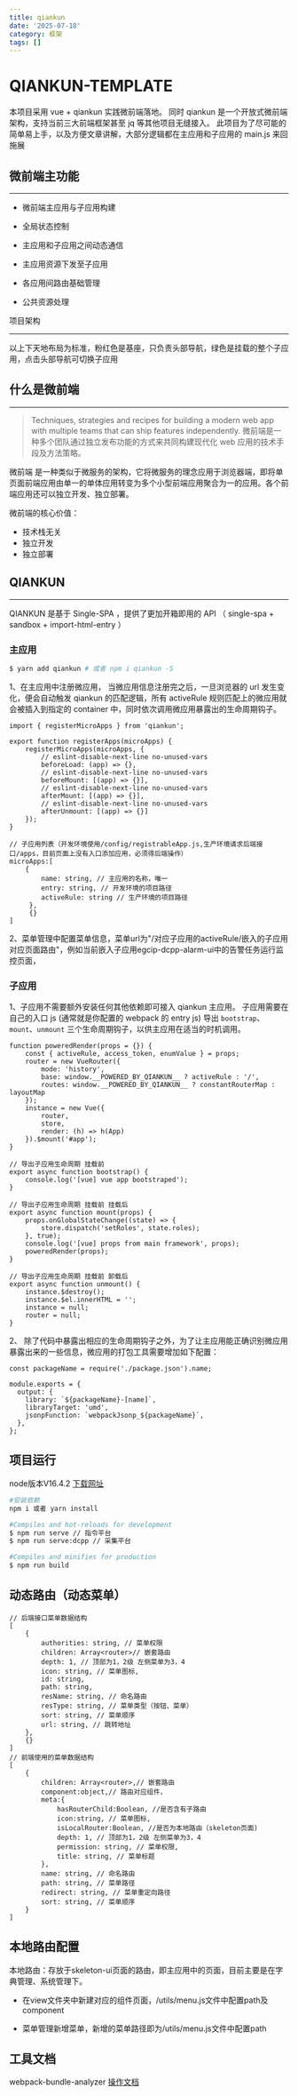 ```yaml
---
title: qiankun
date: '2025-07-18'
category: 框架
tags: []
---
```

# QIANKUN-TEMPLATE

本项目采用 vue + qiankun 实践微前端落地。
同时 qiankun 是一个开放式微前端架构，支持当前三大前端框架甚至 jq 等其他项目无缝接入。
此项目为了尽可能的简单易上手，以及方便文章讲解，大部分逻辑都在主应用和子应用的 main.js 来回施展


## 微前端主功能

---

* 微前端主应用与子应用构建

* 全局状态控制

* 主应用和子应用之间动态通信

* 主应用资源下发至子应用

* 各应用间路由基础管理

* 公共资源处理

  

项目架构

---

以上下天地布局为标准，粉红色是基座，只负责头部导航，绿色是挂载的整个子应用，点击头部导航可切换子应用


## 什么是微前端

---

>Techniques, strategies and recipes for building a modern web app with multiple teams that can ship features independently.
微前端是一种多个团队通过独立发布功能的方式来共同构建现代化 web 应用的技术手段及方法策略。


微前端 是一种类似于微服务的架构，它将微服务的理念应用于浏览器端，即将单页面前端应用由单一的单体应用转变为多个小型前端应用聚合为一的应用。各个前端应用还可以独立开发、独立部署。

微前端的核心价值：

* 技术栈无关
* 独立开发
* 独立部署

## QIANKUN

---

QIANKUN 是基于 Single-SPA ，提供了更加开箱即用的 API （ single-spa + sandbox + import-html-entry ）

### 主应用

```bash
$ yarn add qiankun # 或者 npm i qiankun -S
```

1、在主应用中注册微应用， 当微应用信息注册完之后，一旦浏览器的 url 发生变化，便会自动触发 qiankun 的匹配逻辑，所有 activeRule 规则匹配上的微应用就会被插入到指定的 container 中，同时依次调用微应用暴露出的生命周期钩子。 

```
import { registerMicroApps } from 'qiankun';

export function registerApps(microApps) {
	registerMicroApps(microApps, {
		// eslint-disable-next-line no-unused-vars
		beforeLoad: (app) => {},
		// eslint-disable-next-line no-unused-vars
		beforeMount: [(app) => {}],
		// eslint-disable-next-line no-unused-vars
		afterMount: [(app) => {}],
		// eslint-disable-next-line no-unused-vars
		afterUnmount: [(app) => {}]
	});
}

// 子应用列表（开发环境使用/config/registrableApp.js,生产环境请求后端接口/apps，目前页面上没有入口添加应用，必须得后端操作）
microApps:[
	{
     	name: string, // 主应用的名称，唯一 
        entry: string, // 开发环境的项目路径
        activeRule: string // 生产环境的项目路径
     },
     {}
]
```

2、菜单管理中配置菜单信息，菜单url为"/对应子应用的activeRule/嵌入的子应用对应页面路由"，例如当前嵌入子应用egcip-dcpp-alarm-ui中的告警任务运行监控页面，

### 子应用

1、子应用不需要额外安装任何其他依赖即可接入 qiankun 主应用。 子应用需要在自己的入口 js (通常就是你配置的 webpack 的 entry js) 导出 `bootstrap`、`mount`、`unmount` 三个生命周期钩子，以供主应用在适当的时机调用。 

```
function poweredRender(props = {}) {
	const { activeRule, access_token, enumValue } = props;
	router = new VueRouter({
		mode: 'history',
		base: window.__POWERED_BY_QIANKUN__ ? activeRule : '/',
		routes: window.__POWERED_BY_QIANKUN__ ? constantRouterMap : layoutMap
	});
	instance = new Vue({
		router,
		store,
		render: (h) => h(App)
	}).$mount('#app');
}

// 导出子应用生命周期 挂载前
export async function bootstrap() {
	console.log('[vue] vue app bootstraped');
}

// 导出子应用生命周期 挂载前 挂载后
export async function mount(props) {
	props.onGlobalStateChange((state) => {
		store.dispatch('setRoles', state.roles);
	}, true);
	console.log('[vue] props from main framework', props);
	poweredRender(props);
}

// 导出子应用生命周期 挂载前 卸载后
export async function unmount() {
	instance.$destroy();
	instance.$el.innerHTML = '';
	instance = null;
	router = null;
}
```

2、 除了代码中暴露出相应的生命周期钩子之外，为了让主应用能正确识别微应用暴露出来的一些信息，微应用的打包工具需要增加如下配置： 

```
const packageName = require('./package.json').name;

module.exports = {
  output: {
    library: `${packageName}-[name]`,
    libraryTarget: 'umd',
    jsonpFunction: `webpackJsonp_${packageName}`,
  },
};
```

## 项目运行

node版本V16.4.2    [下载网址](https://nodejs.org/en/download/)

```bash
#安装依赖
npm i 或者 yarn install

#Compiles and hot-reloads for development
$ npm run serve // 指令平台
$ npm run serve:dcpp // 采集平台

#Compiles and minifies for production
$ npm run build
```



## 动态路由（动态菜单）

```
// 后端接口菜单数据结构
[
    {
     	authorities: string, // 菜单权限
      	children: Array<router>// 嵌套路由
     	depth: 1, // 顶部为1，2级 左侧菜单为3，4
     	icon: string, // 菜单图标,
     	id: string,
     	path: string, 
     	resName: string, // 命名路由
     	resType: string, // 菜单类型（按钮、菜单）
     	sort: string, // 菜单顺序
     	url: string, // 跳转地址
	},
	{}
]
// 前端使用的菜单数据结构
[
	{
		children: Array<router>,// 嵌套路由
        component:object,// 路由对应组件，
        meta:{
        	hasRouterChild:Boolean, //是否含有子路由
        	icon:string, // 菜单图标,
        	isLocalRouter:Boolean, //是否为本地路由（skeleton页面)
        	depth: 1, // 顶部为1，2级 左侧菜单为3，4
        	permission: string, // 菜单权限,
        	title: string, // 菜单标题
    	},
    	name: string, // 命名路由
    	path: string, // 菜单路径
    	redirect: string, // 菜单重定向路径
    	sort: string, // 菜单顺序
	}
]
```

## 本地路由配置

本地路由：存放于skeleton-ui页面的路由，即主应用中的页面，目前主要是在字典管理、系统管理下。

* 在view文件夹中新建对应的组件页面，/utils/menu.js文件中配置path及component

  

* 菜单管理新增菜单，新增的菜单路径即为/utils/menu.js文件中配置path




## 工具文档

webpack-bundle-analyzer [操作文档](./docs/webpack-bundle-analyzer.md)

